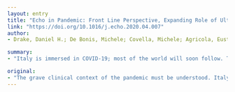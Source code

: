 ```yaml
---
layout: entry
title: "Echo in Pandemic: Front Line Perspective, Expanding Role of Ultrasound and Ethics of Resource Allocation"
link: "https://doi.org/10.1016/j.echo.2020.04.007"
author:
- Drake, Daniel H.; De Bonis, Michele; Covella, Michele; Agricola, Eustachio; Zangrillo, Alberto; Zimmerman, Karen G.; Cobey, Frederick C.

summary:
- "Italy is immersed in COVID-19; most of the world will soon follow. The United States currently has the most documented cases of COV-19 of any nation. Severe acute respiratory syndrome coronavirus-2 (SARS-CoV-2) associated acute cardiomyopathy is common in critical care patients. Ultrasonography of the lung, pleura and diaphragm are easily mastered by experienced echocardiographers."

original:
- "The grave clinical context of the pandemic must be understood. Italy is immersed in COVID-19. Most of the world will soon follow. The United States currently has the most documented cases of COVID-19 of any nation. Severe acute respiratory syndrome coronavirus-2 (SARS-CoV-2) associated acute cardiomyopathy is common in critical care patients and is associated with a high mortality. COVID-19 patients frequently require mechanical support for adequate oxygenation. A severe shortfall of ventilators is predicted. Of equal concern is the projected shortage of trained professionals required to care for patients on mechanical ventilation. Ultrasonography is proving to be a valuable tool for identifying the pulmonary manifestations and progression of COVID-19. Lung ultrasound also facilitates successful weaning from mechanical ventilation. Ultrasonography of the lung, pleura and diaphragm are easily mastered by experienced echocardiographers. Echocardiography has an established role for optimal fluid management and recognition of cardiac disease including SARS-CoV-2 associated acute cardiomyopathy. Cardiologists, anesthesiologists, sonographers, and all providers should be prepared to commit their full spectrum of skills to mitigate the consequences of the pandemic. We should also be prepared to collaborate and cross-train to expand professional services as necessary. During a declared health care crisis, providers must be familiar with the ethical principles, organizational structure, practical application, and gravity of limited resource allocation."
---
```


